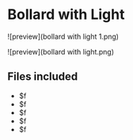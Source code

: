 ﻿# Bollard with Light

![preview](bollard with light 1.png)

![preview](bollard with light.png)

## Files included

- $f
- $f
- $f
- $f
- $f

